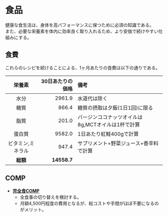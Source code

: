 食品
====

健康な食生活は、身体を高パフォーマンスに保つために必須の知識である。  
また、必要な栄養素を体内に効率良く取り入れるため、より安価で続けやすい仕組みにする。

食費
----

これらのレシピを続けることによる、1ヶ月あたりの食費は以下の通りである。

|栄養素         |30日あたりの価格|備考                                      |
|:------------:|------------:|:-----------------------------------------|
|水分           |       2961.9| 水道代は除く                                |
|糖質           |        866.4| 糖質の摂取は夕飯(1日1回)に限る                |
|脂質           |        201.0| バージンココナッツオイルは8g,MCTオイルは1杯で計算|
|蛋白質         |       9582.0| 1日あたり紅鮭400gで計算                      |
|ビタミン,ミネラル|        947.4| サプリメント+野菜ジュース+香辛料で計算|
|**総額**       |  **14558.7**|                                        |

COMP
----

- [**完全食COMP**](http://www.comp.jp)
  - 全食事の切り替えを検討する。
  - 月額4,500円程度の費用となるが、総コストや手間がほぼ不要になるのがメリット。
